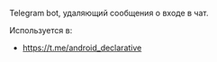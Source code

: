 Telegram bot, удаляющий сообщения о входе в чат.

Используется в: 
- https://t.me/android_declarative
